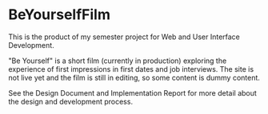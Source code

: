 # BeYourselfFilm

This is the product of my semester project for Web and User Interface Development. 

"Be Yourself" is a short film (currently in production) exploring the experience of first impressions in first dates and job interviews. The site is not live yet and the film is still in editing, so some content is dummy content. 

See the Design Document and Implementation Report for more detail about the design and development process. 

